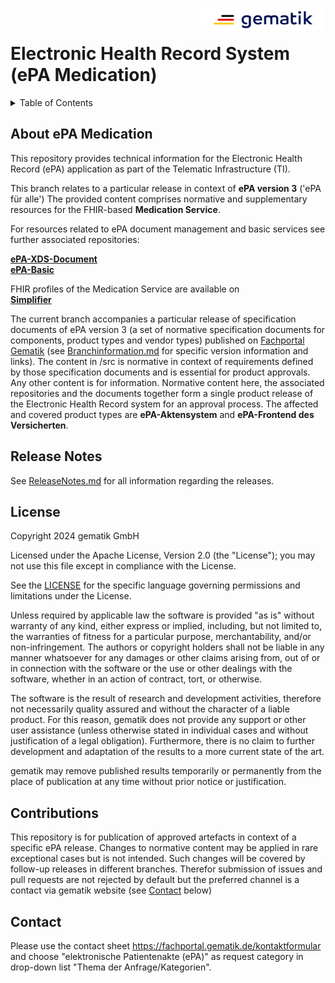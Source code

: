 <img align="right" width="200" height="37" src="images/Gematik_Logo_Flag_With_Background.png"/> <br/>

# Electronic Health Record System (ePA Medication)

<details>
  <summary>Table of Contents</summary>
  <ol>
    <li><a href="#about-epa-medication">About ePA Medication </a></li>
    <li><a href="#release-notes">Release Notes</a></li>
    <li><a href="#license">License</a></li>
    <li><a href="#contributions">Contributions</a></li>
    <li><a href="#contact">Contact</a></li>
  </ol>
</details>

## About ePA Medication
This repository provides technical information for the Electronic Health Record (ePA) application as part of the Telematic Infrastructure (TI).

This branch relates to a particular release in context of **ePA version 3** ('ePA für alle') 
The provided content comprises normative and supplementary resources for the FHIR-based **Medication Service**.

For resources related to ePA document management and basic services see further associated repositories:

[**ePA-XDS-Document**](https://github.com/gematik/epa-xds-document/tree/ePA-3.0)</br>
[**ePA-Basic**](https://github.com/gematik/epa-basic/tree/ePA-3.0)

FHIR profiles of the Medication Service are available on</br>
[**Simplifier**](https://simplifier.net/epa-medication)


The current branch accompanies a particular release of specification documents of ePA version 3 (a set of normative specification documents for components, product types and vendor types) published on [Fachportal Gematik](https://fachportal.gematik.de/) (see [Branchinformation.md](./Branchinformation.md) for specific version information and links).
The content in /src is normative in context of requirements defined by those specification documents and is essential for product approvals. Any other content is for information. Normative content here, the associated repositories and the documents together form a single product release of the Electronic Health Record system for an approval process.
The affected and covered product types are **ePA-Aktensystem** and **ePA-Frontend des Versicherten**. 

## Release Notes
See [ReleaseNotes.md](./ReleaseNotes.md) for all information regarding the releases.

## License
 
Copyright 2024 gematik GmbH
 
Licensed under the Apache License, Version 2.0 (the "License"); you may not use this file except in compliance with the License.
 
See the [LICENSE](./LICENSE) for the specific language governing permissions and limitations under the License.
 
Unless required by applicable law the software is provided "as is" without warranty of any kind, either express or implied, including, but not limited to, the warranties of fitness for a particular purpose, merchantability, and/or non-infringement. The authors or copyright holders shall not be liable in any manner whatsoever for any damages or other claims arising from, out of or in connection with the software or the use or other dealings with the software, whether in an action of contract, tort, or otherwise.
 
The software is the result of research and development activities, therefore not necessarily quality assured and without the character of a liable product. For this reason, gematik does not provide any support or other user assistance (unless otherwise stated in individual cases and without justification of a legal obligation). Furthermore, there is no claim to further development and adaptation of the results to a more current state of the art.
 
gematik may remove published results temporarily or permanently from the place of publication at any time without prior notice or justification.


## Contributions

This repository is for publication of approved artefacts in context of a specific ePA release. Changes to normative content may be applied in rare exceptional cases but is not intended. Such changes will be covered by follow-up releases in different branches.
Therefor submission of issues and pull requests are not rejected by default but the preferred channel is a contact via gematik website (see <a href="#contact">Contact</a> below) 

## Contact

Please use the contact sheet https://fachportal.gematik.de/kontaktformular and choose "elektronische Patientenakte (ePA)" as request category in drop-down list "Thema der Anfrage/Kategorien".

